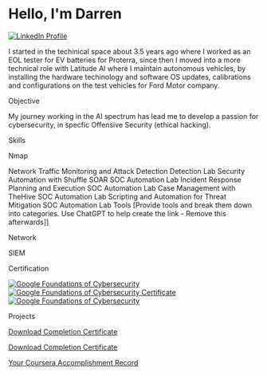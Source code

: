 # Hello, I'm Darren

<a href="https://www.linkedin.com/in/darren-smith-6835a0339" target="_blank">
  <img src="https://img.shields.io/badge/LinkedIn-0077B5?style=for-the-badge&logo=linkedin&logoColor=white" alt="LinkedIn Profile" />
</a>





I started in the techinical space about 3.5 years ago where I worked as an EOL tester for EV batteries for Proterra, since then I moved into a more technical role with Latitude AI where I maintain autonomous vehicles, by installing the hardware techinology and software OS updates, calibrations and configurations on the test vehicles for Ford Motor company.

Objective

My journey working in the AI spectrum has lead me to develop a passion for cybersecurity, in specfic Offensive Security (ethical hacking).

Skills

Nmap

Network Traffic Monitoring and Attack Detection	Detection Lab
Security Automation with Shuffle SOAR	SOC Automation Lab
Incident Response Planning and Execution	SOC Automation Lab
Case Management with TheHive	SOC Automation Lab
Scripting and Automation for Threat Mitigation	SOC Automation Lab
Tools
[Provide tools and break them down into categories. Use ChatGPT to help create the link - Remove this afterwards]]

Network
  

 
SIEM
  
Certification

<a href="https://coursera.org/share/c32879f18969af15ed3be8cec20356d1" target="_blank">
  <img src="https://img.shields.io/badge/Google-Cybersecurity-blue?style=for-the-badge&logo=google&logoColor=white" alt="Google Foundations of Cybersecurity">
</a>

<a href="https://www.coursera.org/account/accomplishments/records/ZP9ATQ7L3C1B" target="_blank">
  <img src="https://img.shields.io/badge/Google-Cybersecurity-blue?style=for-the-badge&logo=google&logoColor=white" alt="Google Foundations of Cybersecurity Certificate">
</a>


<a href="https://www.coursera.org/account/accomplishments/records/FMY3ISA9L8KA" target="_blank">
  <img src="https://img.shields.io/badge/Google-Cybersecurity-blue?style=for-the-badge&logo=google&logoColor=white" alt="Google Foundations of Cybersecurity">
</a>


    
Projects

[Download Completion Certificate](https://forage-uploads-prod.s3.amazonaws.com/completion-certificates/RwKkimvLMkHbEHKAA/kepAuhuGGuyc5guoh_RwKkimvLMkHbEHKAA_TSZ89XJPwrZescRaB_1732634672066_completion_certificate.pdf)

[Download Completion Certificate](https://forage-uploads-prod.s3.amazonaws.com/completion-certificates/ifobHAoMjQs9s6bKS/gmf3ypEXBj2wvfQWC_ifobHAoMjQs9s6bKS_TSZ89XJPwrZescRaB_1732924822482_completion_certificate.pdf)

[Your Coursera Accomplishment Record](https://www.coursera.org/account/accomplishments/records/ZP9ATQ7L3C1B)


